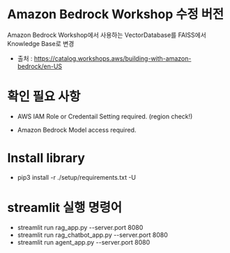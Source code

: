 # Amazon Bedrock Workshop 수정 버전
Amazon Bedrock Workshop에서 사용하는 VectorDatabase를 FAISS에서 Knowledge Base로 변경
- 출처 : https://catalog.workshops.aws/building-with-amazon-bedrock/en-US


# 확인 필요 사항
- AWS IAM Role or Credentail Setting required. (region check!)

- Amazon Bedrock Model access required.


# Install library
- pip3 install -r ./setup/requirements.txt -U


# streamlit 실행 명령어
- streamlit run rag_app.py --server.port 8080
- streamlit run rag_chatbot_app.py --server.port 8080
- streamlit run agent_app.py --server.port 8080
